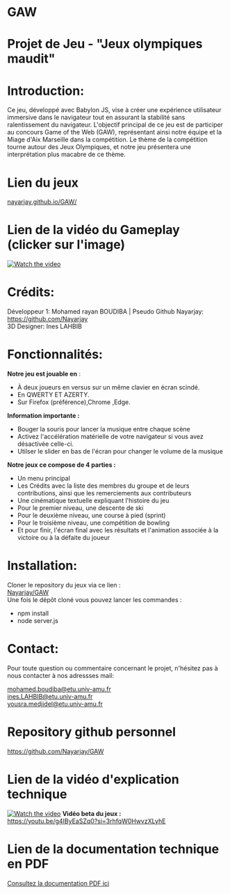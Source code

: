 # GAW
 
# Projet de Jeu - "Jeux olympiques maudit"

# Introduction:

Ce jeu, développé avec Babylon JS, vise à créer une expérience utilisateur immersive dans le navigateur tout en assurant la stabilité sans ralentissement du navigateur. L'objectif principal de ce jeu est de participer au concours Game of the Web (GAW), représentant ainsi notre équipe et la Miage d'Aix Marseille dans la compétition. Le thème de la compétition tourne autour des Jeux Olympiques, et notre jeu présentera une interprétation plus macabre de ce thème.

# Lien du jeux 
[nayarjay.github.io/GAW/](https://nayarjay.github.io/GAW/)

# Lien de la vidéo du Gameplay (clicker sur l'image)
[![Watch the video](https://i.ibb.co/hFTTPTB/background-Menu.png)](https://youtu.be/46admF5cjt0)


# Crédits:

Développeur 1: Mohamed rayan BOUDIBA | Pseudo Github Nayarjay: https://github.com/Nayarjay <br>
3D Designer: Ines LAHBIB



# Fonctionnalités:

**Notre jeu est jouable en**  :
- À deux joueurs en versus sur un même clavier en écran scindé. 
- En QWERTY ET AZERTY.
- Sur Firefox (préférence),Chrome ,Edge.

**Information importante :** 
- Bouger la souris pour lancer la musique entre chaque scène
- Activez l'accélération matérielle de votre navigateur si vous avez désactivée celle-ci.
- Utilser le slider en bas de l'écran pour changer le volume de la musique
  
**Notre jeux ce compose de 4 parties :**

- Un menu principal
- Les Crédits avec la liste des membres du groupe et de leurs contributions, ainsi que les remerciements aux contributeurs
- Une cinématique textuelle expliquant l'histoire du jeu
- Pour le premier niveau, une descente de ski
- Pour le deuxième niveau, une course à pied (sprint)
- Pour le troisième niveau, une compétition de bowling
- Et pour finir, l'écran final avec les résultats et l'animation associée à la victoire ou à la défaite du joueur


# Installation:
Cloner le repository du jeux via ce lien :<br>
[Nayarjay/GAW](https://github.com/Nayarjay/GAW.git)<br>
Une fois le dépôt cloné vous pouvez lancer les commandes :
- npm install
-  node server.js 


# Contact:
Pour toute question ou commentaire concernant le projet, n'hésitez pas à nous contacter à nos adressses mail:

mohamed.boudiba@etu.univ-amu.fr <br>
ines.LAHBIB@etu.univ-amu.fr <br>
yousra.medjidel@etu.univ-amu.fr <br>

# Repository github personnel

https://github.com/Nayarjay/GAW
# Lien de la vidéo d'explication technique
[![Watch the video](https://img.youtube.com/vi/caxi4AppGNk/maxresdefault.jpg)](https://youtu.be/caxi4AppGNk)
**Vidéo beta du jeux :**<br>
https://youtu.be/g4IByEaSZq0?si=3rhfqW0HwvzXLyhE

# Lien de la documentation technique en PDF 
[Consultez la documentation PDF ici](https://drive.google.com/file/d/1vZGrVFSRthTtL1X6DnGh40wKQiEE2Y8-/view?usp=sharing)
